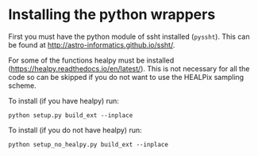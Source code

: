 # Installing the python wrappers

First you must have the python module of ssht installed (`pyssht`). This can be found at http://astro-informatics.github.io/ssht/.

For some of the functions healpy must be installed (https://healpy.readthedocs.io/en/latest/). This is not necessary for all the code so can be skipped if you do not want to use the HEALPix sampling scheme.

To install (if you have healpy) run:

`python setup.py build_ext --inplace`

To install (if you do not have healpy) run:

`python setup_no_healpy.py build_ext --inplace`
